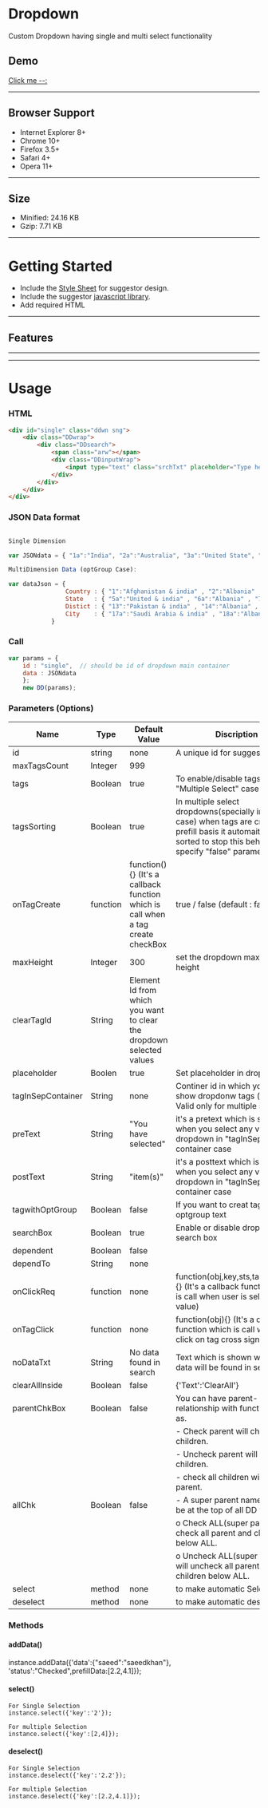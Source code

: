 # Dropdown
Custom Dropdown having single and multi select functionality

## Demo
[Click me --:](https://github.com/naukri-engineering)

-------------------------------------------------------

## Browser Support
* Internet Explorer 8+
* Chrome 10+
* Firefox 3.5+
* Safari 4+
* Opera 11+

-------------------------------------------------------

## Size
* Minified: 24.16 KB
* Gzip: 7.71 KB

-------------------------------------------------------

# Getting Started
* Include the [Style Sheet]() for suggestor design.
* Include the suggestor [javascript library]().
* Add required HTML

-------------------------------------------------------

## Features

-------------------------------------------------------
-------------------------------------------------------


# Usage

### HTML

```HTML
<div id="single" class="ddwn sng">
    <div class="DDwrap">
        <div class="DDsearch">
            <span class="arw"></span>
            <div class="DDinputWrap">
                <input type="text" class="srchTxt" placeholder="Type here" />
            </div>
        </div>
    </div>
</div>
```

### JSON Data format
```javascript

Single Dimension

var JSONdata = { "1a":"India", "2a":"Australia", "3a":"United State", "4a":"Zymbombay", "5a":"Saudi Arabia" };

MultiDimension Data (optGroup Case):

var dataJson = {
                Country : { "1":"Afghanistan & india" , "2":"Albania" , "3":"Algeria" , "4":"zymbombay" },
                State   : { "5a":"United & india" , "6a":"Albania" , "7a":"agra" , "8a":"United Kingdom"},
                Distict : { "13":"Pakistan & india" , "14":"Albania" , "15":"Algeria" , "16":"United Kingdom"},
                City    : { "17a":"Saudi Arabia & india" , "18a":"Albania" , "19a":"Algeria"}
            }
```


### Call

```javascript
var params = {
	id : "single",  // should be id of dropdown main container
	data : JSONdata 
    };
    new DD(params);
```

### Parameters (Options)


Name  | Type | Default Value | Discription
--- |--- | --- | ---
id  | string | none | A unique id for suggestor 
maxTagsCount | Integer | 999 
tags  | Boolean | true | To enable/disable tags for "Multiple Select" case
tagsSorting | Boolean|  true | In multiple select dropdowns(specially in prefill case) when tags are created on prefill basis it automaitcally sorted to stop this behaviour, specify "false" parameter
onTagCreate | function  | function(){} (It's a callback function which is call when a tag create checkBox | true / false (default : false) | To enable/disable checkbox for "Multiple Select" / "Single Select" case
maxHeight | Integer|  300 | set the dropdown maximum height
clearTagId  | String |  Element Id from which you want to clear the dropdown selected values
placeholder | Boolen | true |   Set placeholder in dropdown
tagInSepContainer | String | none | Continer id in which you want to show dropdonw tags (note- Valid only for multiple select)
preText | String  | "You have selected" |  it's a pretext which is show when you select any value from dropdown in "tagInSeparate" container case
postText | String | "item(s)" |  it's a posttext which is show when you select any value from dropdown in "tagInSeparate" container case
tagwithOptGroup | Boolean|  false| If you want to creat tags with optgroup text
searchBox | Boolean| true | Enable or disable dropdown search box
dependent | Boolean|  false | 
dependTo |String | none | 
onClickReq |function | none | function(obj,key,sts,tagElement){} (It's a callback function which is call when user is selected any value)
onTagClick |function| none | function(obj){} (It's a callback function which is call when user click on tag cross sign)
noDataTxt | String | No data found in search |   Text which is shown when no data will be found in search
clearAllInside | Boolean | false |    {'Text':'ClearAll'}
parentChkBox   | Boolean | false | You can have parent- child relationship with functionalities as.
               | 	 |     	|	- Check parent will check all children.
               | 	 |	|	- Uncheck parent will uncheck children.
               | 	 |	|	- check all children will check parent.
allChk	  | Boolean | false |	-	A super parent named All wil be at the top of all DD values.
	  |   	    |	    |		o	Check ALL(super parent ) will check all parent and children below ALL.
	  |	    |	    |		o	Uncheck ALL(super parent ) will uncheck all parent and children below ALL.
select | method | none | to make automatic Selection
deselect | method | none | to make automatic deselection

### Methods

#### addData()

  instance.addData({'data':{"saeed":"saeedkhan"}, 'status':"Checked",prefillData:[2.2,4.1]});


#### select()
    For Single Selection
    instance.select({'key':'2'});
    
    For multiple Selection
    instance.select({'key':[2,4]});

#### deselect()
    For Single Selection
    instance.deselect({'key':'2.2'});
    
    For multiple Selection
    instance.deselect({'key':[2.2,4.1]});
